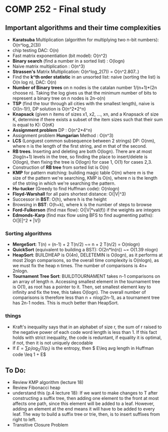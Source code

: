 # COMP 252 - Final study 

## Important algorithms and their time complexities
- **Karatsuba** Multiplication (algorithm for multiplying two n-bit numbers): O(n^log_2(3))
- chip testing DAC: O(n)
- Fast matrix exponentiation (bit model): O(n^2)
- **Binary search** (find a number in a sorted list) : O(logn)
- Naive matrix multiplication : O(n^3) 
- **Strassen's** Matrix Multiplication: O(n^log_2(7)) = O(n^2.807..)
- Find the **k^th order statistic** in an unsorted list: naive (sorting the list) is O(n log n), DAC: O(n)
- **Number of Binary trees** on n nodes is the catalan number 1/(n+1)*(2n choose n). Taking the log gives us that the minimum number of bits to represent a binary tree on n nodes is 2n-o(n)
- **TSP** (find the tour through all cities with the smallest length), naive is O((n-1)!), DP solution is O(n^2*2^n)
- **Knapsack** (given n items of sizes x1, x2, ..., xn, and a Knapsack of size K, determine if there exists a subset of the item sizes such that their sum is equal to K): O(nK)
- **Assignment problem** DP : O(n^2*4^n)
- Assignment problem **Hungarian** Method : O(n^3)
- **LCS** (Longuest common subsequence between 2 strings) DP: O(nm), where n is the length of the first string, and m that of the second.
- **RB trees**. Inserting and deleting are both O(logn). There are at most 2log(n+1) levels in the tree, so finding the place to insert/delete is O(logn), then fixing the tree is O(logn) for case 1, O(1) for cases 2,3.
- Construction of **RB tree** from sorted list is O(n) 
- **KMP** for pattern matching: building magic table O(m) where m is the size of the pattern we're searching, KMP is O(n), where n is the length of the string in which we're searching the pattern. 
- **Hu-tucker** (Greedy to find Huffman code): O(nlogn)
- **Floyd-Warshall** for all pairs shortest distance: O(|V|^3)
- Successor in **BST**: O(h), where h is the height 
- Browsing in **BST**: O(h+k), where k is the number of steps to browse
- **Ford-Fulkerson** (find max flow): O(|V|*val(f)) if the weights are integers
- **Edmonds-Karp** (find max flow using BFS to find augmenting paths): O(|E|^2 * |V|)

### Sorting algorithms
- **MergeSort**: T(n) = (n-1) + 2 T(n/2) ~= n + 2 T(n/2) = O(nlogn)
- **QuickSort** (equivalent to building a BST): O(2n*ln(n)) ~= O(1.39 nlogn)
- **HeapSort**: BUILDHEAP is O(4n), DELETEMIN is O(logn), as it performs at most 2logn comparisons, so the overall time complexity is O(nlogn), as we must fix the heap n times. The number of comparisons is 4n+ 2nlogn.
- **Tournament Tree Sort**: BUILDTOURNAMENT takes n-1 comparisons on an array of length n. Accessing smallest element in the tournament tree is O(1), as root has a pointer to it. Then, set smallest element key to infinity and fix the tree, this takes O(logn). The overall number of comparisons is therefore less than n + nlog(2n-1), as a tournament tree has 2n-1 nodes. This is much better than HeapSort.

### things 
- Kraft's inequality says that in an alphabet of size r, the sum of r raised to the negative power of each code word length is less than 1. If this fact holds with strict inequality, the code is reduntant, if equality it is optimal, if not, then it is not uniquely decodable
- If $E = \sum p_i \log_2 (1/p_i)$ is the entropy, then $ E\leq avg length in Huffman code \leq 1 + E$

## To Do:
- Review KMP algorithm (lecture 18)
- Review Fibonacci heap
- understand this (p.4 lecture 18): 
If we want to make changes to T after constructing a suffix tree, then adding one element to the front at most affects one path, since this element will be added to a leaf. However, adding an element
at the end means it will have to be added to every leaf. The way to build a suffix tree or trie, then, is to insert suffixes from right to left.
- Transitive Closure Problem


